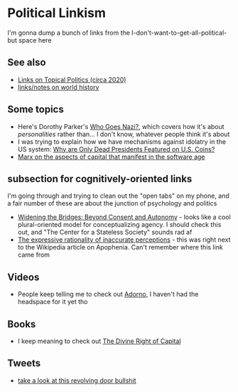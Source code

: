 # Political Linkism

I'm gonna dump a bunch of links from the I-don't-want-to-get-all-political-but space here

## See also

- [Links on Topical Politics (circa 2020)](128536bb-e4ef-410d-a988-2b8c0a7afd28.md)
- [links/notes on world history](9e5cecef-00f7-48af-87f1-e68b0b3f3463.md)

## Some topics

- Here's Dorothy Parker's [Who Goes Nazi?](https://harpers.org/archive/1941/08/who-goes-nazi/), which covers how it's about *personalities* rather than... I don't know, whatever people think it's about
- I was trying to explain how we have mechanisms against idolatry in the US system: [Why are Only Dead Presidents Featured on U.S. Coins?](https://www.thesprucecrafts.com/only-dead-presidents-on-coins-768852)
- [Marx on the aspects of capital that manifest in the software age](https://www.marxists.org/archive/marx/works/1857/grundrisse/ch13.htm)

## subsection for cognitively-oriented links

I'm going through and trying to clean out the "open tabs" on my phone, and a fair number of these are about the junction of psychology and politics

- [Widening the Bridges: Beyond Consent and Autonomy](https://c4ss.org/content/50557) - looks like a cool plural-oriented model for conceptualizing agency. I should check this out, and "The Center for a Stateless Society" sounds rad af
- [The expressive rationality of inaccurate perceptions](http://www.culturalcognition.net/browse-papers/the-expressive-rationality-of-inaccurate-perceptions.html) - this was right next to the Wikipedia article on Apophenia. Can't remember where this link came from

## Videos

- People keep telling me to check out [Adorno](http://www.openculture.com/2017/01/an-animated-introduction-to-theodor-adorno-his-critique-of-modern-capitalism.html), I haven't had the headspace for it yet tho

## Books

- I keep meaning to check out [The Divine Right of Capital](https://www.amazon.com/gp/aw/d/B009OMEIQ2/)

## Tweets

- [take a look at this revolving door bullshit](https://twitter.com/neil_chilson/status/987003929836883968)
